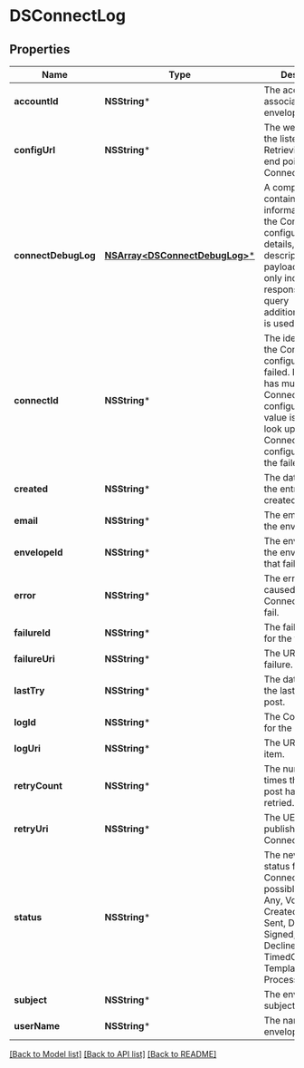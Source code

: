 # DSConnectLog

## Properties
Name | Type | Description | Notes
------------ | ------------- | ------------- | -------------
**accountId** | **NSString*** | The account ID associated with the envelope. | [optional] 
**configUrl** | **NSString*** | The web address of the listener or Retrieving Service end point for Connect. | [optional] 
**connectDebugLog** | [**NSArray&lt;DSConnectDebugLog&gt;***](DSConnectDebugLog.md) | A complex element containing information about the Connect configuration, error details, date/time, description and payload.  This is only included in the response if the query additional_info&#x3D;true is used. | [optional] 
**connectId** | **NSString*** | The identifier for the Connect configuration that failed. If an account has multiple Connect configurations, this value is used to look up the Connect configuration for the failed post. | [optional] 
**created** | **NSString*** | The date and time the entry was created. | [optional] 
**email** | **NSString*** | The email that sent the envelope. | [optional] 
**envelopeId** | **NSString*** | The envelope ID of the envelope status that failed to post. | [optional] 
**error** | **NSString*** | The error that caused the Connect post to fail. | [optional] 
**failureId** | **NSString*** | The failure log ID for the failure. | [optional] 
**failureUri** | **NSString*** | The URI for the failure. | [optional] 
**lastTry** | **NSString*** | The date and time the last attempt to post. | [optional] 
**logId** | **NSString*** | The Connect log ID for the entry. | [optional] 
**logUri** | **NSString*** | The URI for the log item. | [optional] 
**retryCount** | **NSString*** | The number of times the Connect post has been retried. | [optional] 
**retryUri** | **NSString*** | The UEI to retry to publish the Connect failure. | [optional] 
**status** | **NSString*** | The new envelope status for the failed Connect post. The possible values are: Any, Voided, Created, Deleted, Sent, Delivered, Signed, Completed, Declined, TimedOut, Template, or Processing. | [optional] 
**subject** | **NSString*** | The envelope subject. | [optional] 
**userName** | **NSString*** | The name of the envelope sender. | [optional] 

[[Back to Model list]](../README.md#documentation-for-models) [[Back to API list]](../README.md#documentation-for-api-endpoints) [[Back to README]](../README.md)



